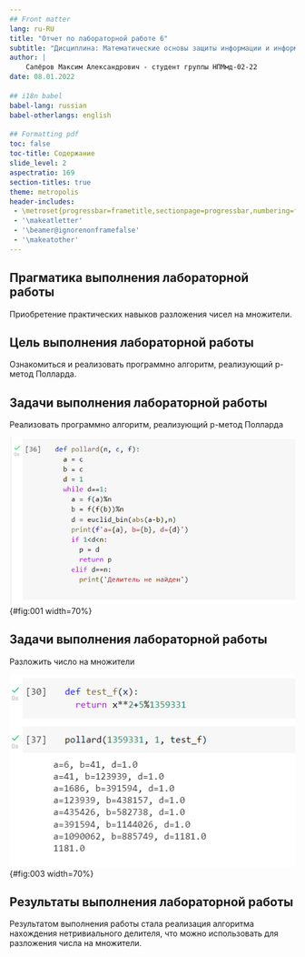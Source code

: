 ```yaml
---
## Front matter
lang: ru-RU
title: "Отчет по лабораторной работе 6"
subtitle: "Дисциплина: Математические основы защиты информации и информационной безопасности"
author: |
	Сапёров Максим Александрович - студент группы НПМмд-02-22
date: 08.01.2022

## i18n babel
babel-lang: russian
babel-otherlangs: english

## Formatting pdf
toc: false
toc-title: Содержание
slide_level: 2
aspectratio: 169
section-titles: true
theme: metropolis
header-includes:
 - \metroset{progressbar=frametitle,sectionpage=progressbar,numbering=fraction}
 - '\makeatletter'
 - '\beamer@ignorenonframefalse'
 - '\makeatother'
---
```


## Прагматика выполнения лабораторной работы

Приобретение практических навыков разложения чисел на множители.

## Цель выполнения лабораторной работы

Ознакомиться и реализовать программно алгоритм, реализующий p-метод Полларда.

## Задачи выполнения лабораторной работы

Реализовать программно алгоритм, реализующий p-метод Полларда

![Реализация алгоритма, реализующего p-метод Полларда](images/1.png){#fig:001 width=70%}

## Задачи выполнения лабораторной работы

Разложить число на множители

![Разложение на множители](images/2.png){#fig:003 width=70%}

## Результаты выполнения лабораторной работы

Результатом выполнения работы стала реализация алгоритма нахождения нетривиального делителя, что можно использовать для разложения числа на множители.
